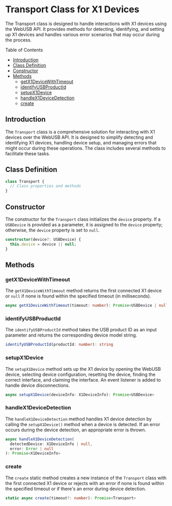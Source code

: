 # Transport Class for X1 Devices

The Transport  class is designed to handle interactions with X1 devices using the WebUSB API. It provides methods for detecting, identifying, and setting up X1 devices and handles various error scenarios that may occur during the process.

Table of Contents

- [Introduction](#introduction)
- [Class Definition](#class-definition)
- [Constructor](#constructor)
- [Methods](#methods)
  - [getX1DeviceWithTimeout](#getX1devicewithtimeout)
  - [identifyUSBProductId](#identifyusbproductid)
  - [setupX1Device](#setupX1device)
  - [handleX1DeviceDetection](#handleX1devicedetection)
  - [create](#create)

## Introduction

The `Transport` class is a comprehensive solution for interacting with X1 devices over the WebUSB API. It is designed to simplify detecting and identifying X1 devices, handling device setup, and managing errors that might occur during these operations. The class includes several methods to facilitate these tasks.

## Class Definition

```typescript
class Transport {
  // Class properties and methods
}
```

## Constructor

The constructor for the `Transport` class initializes the `device` property. If a `USBDevice` is provided as a parameter, it is assigned to the `device` property; otherwise, the `device` property is set to `null`.

```typescript
constructor(device?: USBDevice) {
  this.device = device || null;
}
```

## Methods

### getX1DeviceWithTimeout

The `getX1DeviceWithTimeout` method returns the first connected X1 device or `null` if none is found within the specified timeout (in milliseconds).

```typescript
async getX1DeviceWithTimeout(timeout: number): Promise<USBDevice | null>
```

### identifyUSBProductId

The `identifyUSBProductId` method takes the USB product ID as an input parameter and returns the corresponding device model string.

```typescript
identifyUSBProductId(productId: number): string
```

### setupX1Device

The `setupX1Device` method sets up the X1 device by opening the WebUSB device, selecting device configuration, resetting the device, finding the correct interface, and claiming the interface. An event listener is added to handle device disconnections.

```typescript
async setupX1Device(deviceInfo: X1DeviceInfo): Promise<USBDevice>
```

### handleX1DeviceDetection

The `handleX1DeviceDetection` method handles X1 device detection by calling the `setupX1Device()` method when a device is detected. If an error occurs during the device detection, an appropriate error is thrown.

```typescript
async handleX1DeviceDetection(
  detectedDevice: X1DeviceInfo | null,
  error: Error | null
): Promise<X1DeviceInfo>
```

### create

The `create` static method creates a new instance of the `Transport` class with the first connected X1 device or rejects with an error if none is found within the specified timeout or if there's an error during device detection.

```typescript
static async create(timeout?: number): Promise<Transport>
```